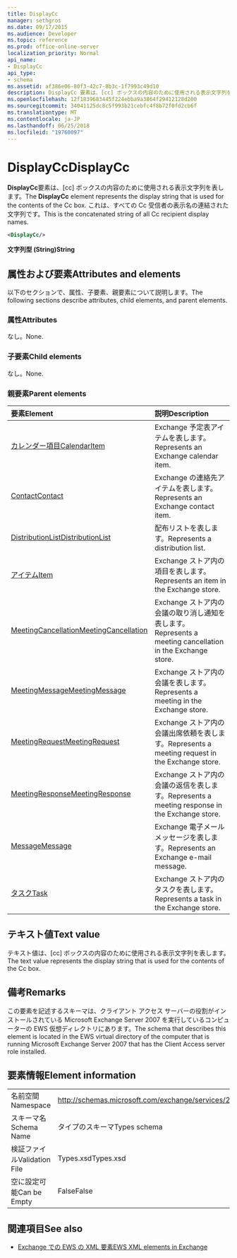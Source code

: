 ```yaml
---
title: DisplayCc
manager: sethgros
ms.date: 09/17/2015
ms.audience: Developer
ms.topic: reference
ms.prod: office-online-server
localization_priority: Normal
api_name:
- DisplayCc
api_type:
- schema
ms.assetid: af386e06-80f3-42c7-8b3c-1f7993c49d10
description: DisplayCc 要素は、[cc] ボックスの内容のために使用される表示文字列を表します。 これは、すべての Cc 受信者の表示名の連結された文字列です。
ms.openlocfilehash: 12f1839683445f224ebba9a3864f29412128d200
ms.sourcegitcommit: 34041125dc8c5f993b21cebfc4f8b72f0fd2cb6f
ms.translationtype: MT
ms.contentlocale: ja-JP
ms.lasthandoff: 06/25/2018
ms.locfileid: "19760097"
---
```

# <a name="displaycc"></a><span data-ttu-id="96f7f-104">DisplayCc</span><span class="sxs-lookup"><span data-stu-id="96f7f-104">DisplayCc</span></span>

<span data-ttu-id="96f7f-105">**DisplayCc**要素は、[cc] ボックスの内容のために使用される表示文字列を表します。</span><span class="sxs-lookup"><span data-stu-id="96f7f-105">The **DisplayCc** element represents the display string that is used for the contents of the Cc box.</span></span> <span data-ttu-id="96f7f-106">これは、すべての Cc 受信者の表示名の連結された文字列です。</span><span class="sxs-lookup"><span data-stu-id="96f7f-106">This is the concatenated string of all Cc recipient display names.</span></span> 
  
```xml
<DisplayCc/>
```

 <span data-ttu-id="96f7f-107">**文字列型 (String)**</span><span class="sxs-lookup"><span data-stu-id="96f7f-107">**String**</span></span>
## <a name="attributes-and-elements"></a><span data-ttu-id="96f7f-108">属性および要素</span><span class="sxs-lookup"><span data-stu-id="96f7f-108">Attributes and elements</span></span>

<span data-ttu-id="96f7f-109">以下のセクションで、属性、子要素、親要素について説明します。</span><span class="sxs-lookup"><span data-stu-id="96f7f-109">The following sections describe attributes, child elements, and parent elements.</span></span>
  
### <a name="attributes"></a><span data-ttu-id="96f7f-110">属性</span><span class="sxs-lookup"><span data-stu-id="96f7f-110">Attributes</span></span>

<span data-ttu-id="96f7f-111">なし。</span><span class="sxs-lookup"><span data-stu-id="96f7f-111">None.</span></span>
  
### <a name="child-elements"></a><span data-ttu-id="96f7f-112">子要素</span><span class="sxs-lookup"><span data-stu-id="96f7f-112">Child elements</span></span>

<span data-ttu-id="96f7f-113">なし。</span><span class="sxs-lookup"><span data-stu-id="96f7f-113">None.</span></span>
  
### <a name="parent-elements"></a><span data-ttu-id="96f7f-114">親要素</span><span class="sxs-lookup"><span data-stu-id="96f7f-114">Parent elements</span></span>

|<span data-ttu-id="96f7f-115">**要素**</span><span class="sxs-lookup"><span data-stu-id="96f7f-115">**Element**</span></span>|<span data-ttu-id="96f7f-116">**説明**</span><span class="sxs-lookup"><span data-stu-id="96f7f-116">**Description**</span></span>|
|:-----|:-----|
|[<span data-ttu-id="96f7f-117">カレンダー項目</span><span class="sxs-lookup"><span data-stu-id="96f7f-117">CalendarItem</span></span>](calendaritem.md) <br/> |<span data-ttu-id="96f7f-118">Exchange 予定表アイテムを表します。</span><span class="sxs-lookup"><span data-stu-id="96f7f-118">Represents an Exchange calendar item.</span></span>  <br/> |
|[<span data-ttu-id="96f7f-119">Contact</span><span class="sxs-lookup"><span data-stu-id="96f7f-119">Contact</span></span>](contact.md) <br/> |<span data-ttu-id="96f7f-120">Exchange の連絡先アイテムを表します。</span><span class="sxs-lookup"><span data-stu-id="96f7f-120">Represents an Exchange contact item.</span></span>  <br/> |
|[<span data-ttu-id="96f7f-121">DistributionList</span><span class="sxs-lookup"><span data-stu-id="96f7f-121">DistributionList</span></span>](distributionlist.md) <br/> |<span data-ttu-id="96f7f-122">配布リストを表します。</span><span class="sxs-lookup"><span data-stu-id="96f7f-122">Represents a distribution list.</span></span>  <br/> |
|[<span data-ttu-id="96f7f-123">アイテム</span><span class="sxs-lookup"><span data-stu-id="96f7f-123">Item</span></span>](item.md) <br/> |<span data-ttu-id="96f7f-124">Exchange ストア内の項目を表します。</span><span class="sxs-lookup"><span data-stu-id="96f7f-124">Represents an item in the Exchange store.</span></span>  <br/> |
|[<span data-ttu-id="96f7f-125">MeetingCancellation</span><span class="sxs-lookup"><span data-stu-id="96f7f-125">MeetingCancellation</span></span>](meetingcancellation.md) <br/> |<span data-ttu-id="96f7f-126">Exchange ストア内の会議の取り消し通知を表します。</span><span class="sxs-lookup"><span data-stu-id="96f7f-126">Represents a meeting cancellation in the Exchange store.</span></span>  <br/> |
|[<span data-ttu-id="96f7f-127">MeetingMessage</span><span class="sxs-lookup"><span data-stu-id="96f7f-127">MeetingMessage</span></span>](meetingmessage.md) <br/> |<span data-ttu-id="96f7f-128">Exchange ストア内の会議を表します。</span><span class="sxs-lookup"><span data-stu-id="96f7f-128">Represents a meeting in the Exchange store.</span></span>  <br/> |
|[<span data-ttu-id="96f7f-129">MeetingRequest</span><span class="sxs-lookup"><span data-stu-id="96f7f-129">MeetingRequest</span></span>](meetingrequest.md) <br/> |<span data-ttu-id="96f7f-130">Exchange ストア内の会議出席依頼を表します。</span><span class="sxs-lookup"><span data-stu-id="96f7f-130">Represents a meeting request in the Exchange store.</span></span>  <br/> |
|[<span data-ttu-id="96f7f-131">MeetingResponse</span><span class="sxs-lookup"><span data-stu-id="96f7f-131">MeetingResponse</span></span>](meetingresponse.md) <br/> |<span data-ttu-id="96f7f-132">Exchange ストア内の会議の返信を表します。</span><span class="sxs-lookup"><span data-stu-id="96f7f-132">Represents a meeting response in the Exchange store.</span></span>  <br/> |
|[<span data-ttu-id="96f7f-133">Message</span><span class="sxs-lookup"><span data-stu-id="96f7f-133">Message</span></span>](message-ex15websvcsotherref.md) <br/> |<span data-ttu-id="96f7f-134">Exchange 電子メール メッセージを表します。</span><span class="sxs-lookup"><span data-stu-id="96f7f-134">Represents an Exchange e-mail message.</span></span>  <br/> |
|[<span data-ttu-id="96f7f-135">タスク</span><span class="sxs-lookup"><span data-stu-id="96f7f-135">Task</span></span>](task.md) <br/> |<span data-ttu-id="96f7f-136">Exchange ストア内のタスクを表します。</span><span class="sxs-lookup"><span data-stu-id="96f7f-136">Represents a task in the Exchange store.</span></span>  <br/> |
   
## <a name="text-value"></a><span data-ttu-id="96f7f-137">テキスト値</span><span class="sxs-lookup"><span data-stu-id="96f7f-137">Text value</span></span>

<span data-ttu-id="96f7f-138">テキスト値は、[cc] ボックスの内容のために使用される表示文字列を表します。</span><span class="sxs-lookup"><span data-stu-id="96f7f-138">The text value represents the display string that is used for the contents of the Cc box.</span></span>
  
## <a name="remarks"></a><span data-ttu-id="96f7f-139">備考</span><span class="sxs-lookup"><span data-stu-id="96f7f-139">Remarks</span></span>

<span data-ttu-id="96f7f-140">この要素を記述するスキーマは、クライアント アクセス サーバーの役割がインストールされている Microsoft Exchange Server 2007 を実行しているコンピューターの EWS 仮想ディレクトリにあります。</span><span class="sxs-lookup"><span data-stu-id="96f7f-140">The schema that describes this element is located in the EWS virtual directory of the computer that is running Microsoft Exchange Server 2007 that has the Client Access server role installed.</span></span>
  
## <a name="element-information"></a><span data-ttu-id="96f7f-141">要素情報</span><span class="sxs-lookup"><span data-stu-id="96f7f-141">Element information</span></span>

|||
|:-----|:-----|
|<span data-ttu-id="96f7f-142">名前空間</span><span class="sxs-lookup"><span data-stu-id="96f7f-142">Namespace</span></span>  <br/> |http://schemas.microsoft.com/exchange/services/2006/types  <br/> |
|<span data-ttu-id="96f7f-143">スキーマ名</span><span class="sxs-lookup"><span data-stu-id="96f7f-143">Schema Name</span></span>  <br/> |<span data-ttu-id="96f7f-144">タイプのスキーマ</span><span class="sxs-lookup"><span data-stu-id="96f7f-144">Types schema</span></span>  <br/> |
|<span data-ttu-id="96f7f-145">検証ファイル</span><span class="sxs-lookup"><span data-stu-id="96f7f-145">Validation File</span></span>  <br/> |<span data-ttu-id="96f7f-146">Types.xsd</span><span class="sxs-lookup"><span data-stu-id="96f7f-146">Types.xsd</span></span>  <br/> |
|<span data-ttu-id="96f7f-147">空に設定可能</span><span class="sxs-lookup"><span data-stu-id="96f7f-147">Can be Empty</span></span>  <br/> |<span data-ttu-id="96f7f-148">False</span><span class="sxs-lookup"><span data-stu-id="96f7f-148">False</span></span>  <br/> |
   
## <a name="see-also"></a><span data-ttu-id="96f7f-149">関連項目</span><span class="sxs-lookup"><span data-stu-id="96f7f-149">See also</span></span>

- [<span data-ttu-id="96f7f-150">Exchange での EWS の XML 要素</span><span class="sxs-lookup"><span data-stu-id="96f7f-150">EWS XML elements in Exchange</span></span>](ews-xml-elements-in-exchange.md)

